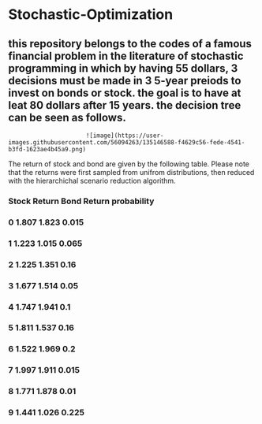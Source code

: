 # Stochastic-Optimization
## this repository belongs to the codes of a famous financial problem in the literature of stochastic programming in which by having 55 dollars, 3 decisions must be made in 3 5-year preiods to invest on bonds or stock. the goal is to have at leat 80 dollars after 15 years. the decision tree can be seen as follows.
                          ![image](https://user-images.githubusercontent.com/56094263/135146588-f4629c56-fede-4541-b3fd-1623ae4b45a9.png)
The return of stock and bond are given by the following table. Please note that the returns were first sampled from unifrom distributions, then reduced with the hierarchichal scenario reduction algorithm.

### Stock Return	Bond Return	probability
### 0	1.807	1.823	0.015
### 1	1.223	1.015	0.065
### 2	1.225	1.351	0.16
### 3	1.677	1.514	0.05
### 4	1.747	1.941	0.1
### 5	1.811	1.537	0.16
### 6	1.522	1.969	0.2
### 7	1.997	1.911	0.015
### 8	1.771	1.878	0.01
### 9	1.441	1.026	0.225

